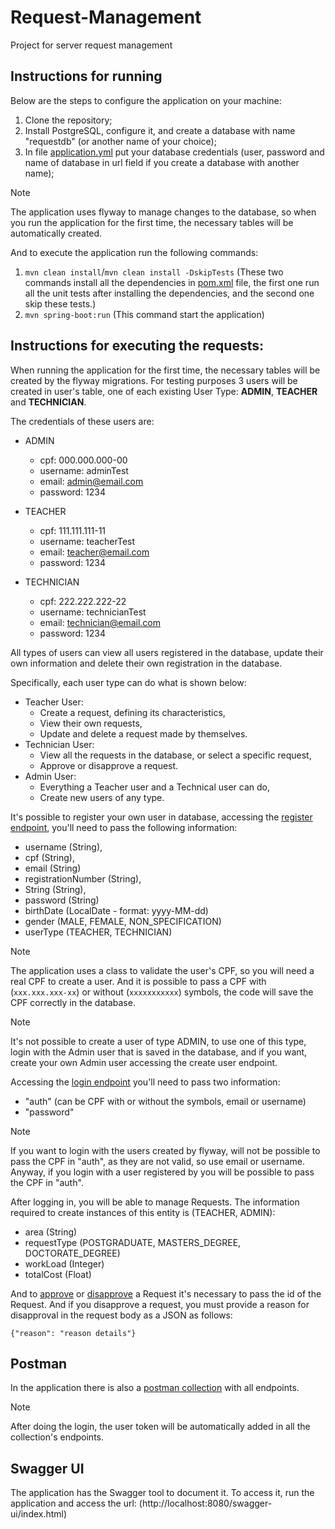 # Request-Management
Project for server request management

## Instructions for running

Below are the steps to configure the application on your machine:

1. Clone the repository;
2. Install PostgreSQL, configure it, and create a database with name "requestdb" (or another name of your choice);
3. In file [application.yml](https://github.com/icarusrodrigues/Request-Management/blob/main/src/main/resources/application.yml) put your database credentials (user, password and name of database in url field if you create a database with another name);

> [!NOTE]  
> The application uses flyway to manage changes to the database, so when you run the application for the first time, the necessary tables will be automatically created.

And to execute the application run the following commands:

1. `mvn clean install`/`mvn clean install -DskipTests` (These two commands install all the dependencies in [pom.xml](https://github.com/icarusrodrigues/Request-Management/blob/main/pom.xml) file, the first one run all the unit tests after installing the dependencies, and the second one skip these tests.)
2. `mvn spring-boot:run` (This command start the application)

## Instructions for executing the requests:

When running the application for the first time, the necessary tables will be created by the flyway migrations. For testing purposes 3 users will be created in user's table, one of each existing User Type: **ADMIN**, **TEACHER** and **TECHNICIAN**.

The credentials of these users are:

- ADMIN
  - cpf: 000.000.000-00
  - username: adminTest
  - email: admin@email.com
  - password: 1234

- TEACHER
  - cpf: 111.111.111-11
  - username: teacherTest
  - email: teacher@email.com
  - password: 1234

- TECHNICIAN
  - cpf: 222.222.222-22
  - username: technicianTest
  - email: technician@email.com
  - password: 1234

All types of users can view all users registered in the database, update their own information and delete their own registration in the database.

Specifically, each user type can do what is shown below:

- Teacher User:
  - Create a request, defining its characteristics, 
  - View their own requests, 
  - Update and delete a request made by themselves.
- Technician User:
  - View all the requests in the database, or select a specific request, 
  - Approve or disapprove a request. 
- Admin User:
  - Everything a Teacher user and a Technical user can do,
  - Create new users of any type.

It's possible to register your own user in database, accessing the [register endpoint](http://localhost:8080/auth/sign-up), you'll need to pass the following information:

- username (String),
- cpf (String),
- email (String)
- registrationNumber (String),
- String (String),
- password (String)
- birthDate (LocalDate - format: yyyy-MM-dd)
- gender (MALE, FEMALE, NON_SPECIFICATION)
- userType (TEACHER, TECHNICIAN)

> [!NOTE]
> The application uses a class to validate the user's CPF, so you will need a real CPF to create a user. And it is possible to pass a CPF with (`xxx.xxx.xxx-xx`) or without (`xxxxxxxxxxx`) symbols, the code will save the CPF correctly in the database.

> [!NOTE]
> It's not possible to create a user of type ADMIN, to use one of this type, login with the Admin user that is saved in the database, and if you want, create your own Admin user accessing the create user endpoint.

Accessing the [login endpoint](http://localhost:8080/auth/login) you'll need to pass two information:

- "auth" (can be CPF with or without the symbols, email or username)
- "password"

> [!NOTE]
> If you want to login with the users created by flyway, will not be possible to pass the CPF in "auth", as they are not valid, so use email or username. Anyway, if you login with a user registered by you will be possible to pass the CPF in "auth".

After logging in, you will be able to manage Requests. The information required to create instances of this entity is (TEACHER, ADMIN):

- area (String)
- requestType (POSTGRADUATE, MASTERS_DEGREE, DOCTORATE_DEGREE)
- workLoad (Integer)
- totalCost (Float)

And to [approve](http://localhost:8080/requests/approve/1) or [disapprove](http://localhost:8080/requests/disapprove/1) a Request it's necessary to pass the id of the Request. And if you disapprove a request, you must provide a reason for disapproval in the request body as a JSON as follows:

``{"reason": "reason details"}``

## Postman

In the application there is also a [postman collection](https://github.com/icarusrodrigues/Request-Management/tree/main/collection/Request_Management_Collection.postman_collection.json) with all endpoints.

> [!NOTE]
> After doing the login, the user token will be automatically added in all the collection's endpoints. 

## Swagger UI

The application has the Swagger tool to document it. To access it, run the application and access the url: (http://localhost:8080/swagger-ui/index.html)
